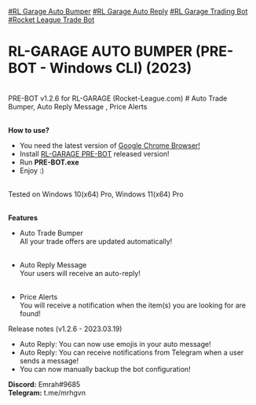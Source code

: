 <a href="https://github.com/mrhgvn/RL-GARAGE-PRE-BOT/">#RL Garage Auto Bumper</a> <a href="https://github.com/mrhgvn/RL-GARAGE-PRE-BOT/">#RL Garage Auto Reply</a> <a href="https://github.com/mrhgvn/RL-GARAGE-PRE-BOT/">#RL Garage Trading Bot</a> <a href="https://github.com/mrhgvn/RL-GARAGE-PRE-BOT/">#Rocket League Trade Bot</a>
<h1>RL-GARAGE AUTO BUMPER (PRE-BOT - Windows CLI) (2023)</h1> <br>
PRE-BOT v1.2.6 for RL-GARAGE (Rocket-League.com) # Auto Trade Bumper, Auto Reply Message , Price Alerts <br> <br>

<b>How to use?</b> <br>
- You need the latest version of <a href="https://www.google.com/chrome" target="_blank">Google Chrome Browser!</a> <br>
- Install <a href="https://github.com/mrhgvn/RL-GARAGE-PRE-BOT/releases">RL-GARAGE PRE-BOT</a> released version! <br>
- Run <b>PRE-BOT.exe</b> <br>
- Enjoy :) <br> <br>

Tested on Windows 10(x64) Pro, Windows 11(x64) Pro <br> <br>

<b>Features</b> <br>
- Auto Trade Bumper <br>
All your trade offers are updated automatically! <br> <br>

- Auto Reply Message <br>
Your users will receive an auto-reply! <br> <br>

- Price Alerts <br> 
You will receive a notification when the item(s) you are looking for are found! <br>

Release notes (v1.2.6 - 2023.03.19) <br>
- Auto Reply: You can now use emojis in your auto message!
- Auto Reply: You can receive notifications from Telegram when a user sends a message!
- You can now manually backup the bot configuration!

<b>Discord:</b> Emrah#9685 <br>
<b>Telegram:</b> t.me/mrhgvn

